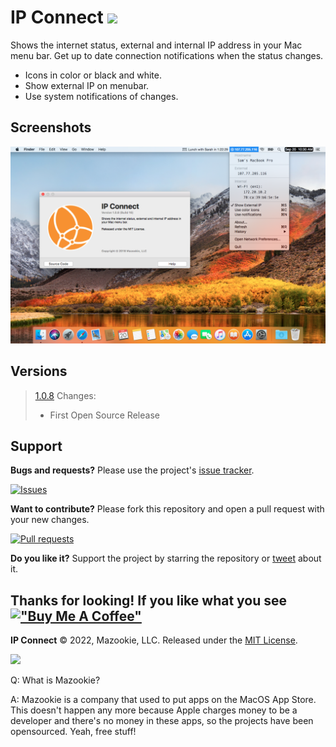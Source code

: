 # IP Connect ![](IPConnect/Assets.xcassets/AppIcon.appiconset/IPConnect-6.png)

Shows the internet status, external and internal IP address in your Mac menu bar. Get up to date connection notifications when the status changes.

- Icons in color or black and white.
- Show external IP on menubar.
- Use system notifications of changes.

## Screenshots
![](Screenshot1.png)

## Versions
>[1.0.8](builds/IPConnect_v1.0.8/IPConnect.zip)
>    Changes:
>    - First Open Source Release



## Support

**Bugs and requests?**  Please use the project's [issue tracker].

[![Issues](http://img.shields.io/github/issues/pawong/IPConnect.svg)](https://github.com/pawong/IPConnect/issues)

**Want to contribute?**  Please fork this repository and open a pull request with your new changes.

[![Pull requests](http://img.shields.io/github/issues-pr/pawong/IPConnect.svg?maxAge=3600)](https://github.com/pawong/IPConnect/pulls)

**Do you like it?**  Support the project by starring the repository or [tweet] about it.

## Thanks for looking! If you like what you see [!["Buy Me A Coffee"](https://www.buymeacoffee.com/assets/img/custom_images/orange_img.png)](https://www.buymeacoffee.com/pawong)

**IP Connect** © 2022, Mazookie, LLC. Released under the [MIT License](LICENSE).

[tweet]: https://twitter.com/intent/tweet?
[issue tracker]: https://github.com/pawong/IPConnect/issues/new

![](https://www.mazookie.com/img/Mazookie_full_logo_sticker_small.png)

Q: What is Mazookie?

A: Mazookie is a company that used to put apps on the MacOS App Store. This doesn't happen any more because Apple charges money to be a developer and there's no money in these apps, so the projects have been opensourced. Yeah, free stuff!
